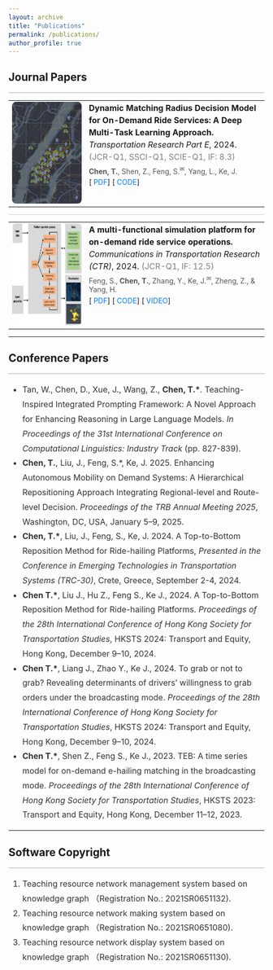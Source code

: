 ```yaml
---
layout: archive
title: "Publications"
permalink: /publications/
author_profile: true
---
```


## Journal Papers

<hr style="height:2px;border-width:0;background-color:#d3d3d3;" />

<table style="width:100%;border:0px;border-spacing:10px;margin:auto;">
<tbody>
<tr>
  <td style="width:30%;vertical-align:middle;text-align:center;">
    <img src="/images/research/order-matching.jpg" style="width: 400px; height: 200px;border-radius:8px;">
  </td>
  <td style="width:70%;vertical-align:top;">
    <p style="margin:0;font-size:16px;line-height:1.5;">
      <strong>Dynamic Matching Radius Decision Model for On-Demand Ride Services: A Deep Multi-Task Learning Approach.</strong>
      <br>
      <em>Transportation Research Part E</em>, 2024. 
      <span style="color:gray;">(JCR-Q1, SSCI-Q1, SCIE-Q1, IF: 8.3)</span>
    </p>
    <p style="margin:5px 0;color:#555;">
      <strong>Chen, T.</strong>, Shen, Z., Feng, S.<sup>✉</sup>, Yang, L., Ke, J.
    </p>
    <p style="margin:5px 0;">
      [<a href="https://www.sciencedirect.com/science/article/pii/S1366554524004137" style="text-decoration:none;color:#007bff;"><i class="fa fa-file-pdf-o" aria-hidden="true"></i> PDF</a>]
      [<a href="https://github.com/HKU-Smart-Mobility-Lab/DL-MRD-Broadcasting" style="text-decoration:none;color:#007bff;"><i class="fa fa-code" aria-hidden="true"></i> CODE</a>]
    </p>
  </td>
</tr>
</tbody>
</table>

<hr style="height:1px;border-width:0;background-color:#d3d3d3;" />

<table style="width:100%;border:0px;border-spacing:10px;margin:auto;">
<tbody>
<tr>
  <td style="width:30%;vertical-align:middle;text-align:center;">
    <img src="/images/research/feng2023multi.png" style="width: 400px; height: 200px;border-radius:8px;">
  </td>
  <td style="width:70%;vertical-align:top;">
    <p style="margin:0;font-size:16px;line-height:1.5;">
      <strong>A multi-functional simulation platform for on-demand ride service operations.</strong>
      <br>
      <em>Communications in Transportation Research (CTR)</em>, 2024. 
      <span style="color:gray;">(JCR-Q1, IF: 12.5)</span>
    </p>
    <p style="margin:5px 0;color:#555;">
      Feng, S., <strong>Chen, T.</strong>, Zhang, Y., Ke, J.<sup>✉</sup>, Zheng, Z., & Yang, H.
    </p>
    <p style="margin:5px 0;">
      [<a href="https://www.sciencedirect.com/science/article/pii/S2772424724000246" style="text-decoration:none;color:#007bff;"><i class="fa fa-file-pdf-o" aria-hidden="true"></i> PDF</a>]
      [<a href="https://github.com/HKU-Smart-Mobility-Lab/Transportation_Simulator" style="text-decoration:none;color:#007bff;"><i class="fa fa-code" aria-hidden="true"></i> CODE</a>]
      [<a href="https://youtu.be/q25L7lr77ms" style="text-decoration:none;color:#007bff;"><i class="fa fa-video-camera" aria-hidden="true"></i> VIDEO</a>]
    </p>
  </td>
</tr>
</tbody>
</table>

---

## Conference Papers

<hr style="height:2px;border-width:0;background-color:#d3d3d3;" />

<ul style="font-size:16px;line-height:1.8;color:#333;">
  <li>
    Tan, W., Chen, D., Xue, J., Wang, Z., <strong>Chen, T.*</strong>. Teaching-Inspired Integrated Prompting Framework: A Novel Approach for Enhancing Reasoning in Large Language Models. 
    <em>In Proceedings of the 31st International Conference on Computational Linguistics: Industry Track</em> (pp. 827-839).
  </li>
  <li>
    <strong>Chen, T.</strong>, Liu, J., Feng, S.*, Ke, J. 2025. Enhancing Autonomous Mobility on Demand Systems: A Hierarchical Repositioning Approach Integrating Regional-level and Route-level Decision. 
    <em>Proceedings of the TRB Annual Meeting 2025</em>, Washington, DC, USA, January 5–9, 2025.
  </li>
  <li>
    <strong>Chen, T.*</strong>, Liu, J., Feng, S., Ke, J. 2024. A Top-to-Bottom Reposition Method for Ride-hailing Platforms, 
    <em>Presented in the Conference in Emerging Technologies in Transportation Systems (TRC-30)</em>, Crete, Greece, September 2-4, 2024.
  </li>
  <li>
    <strong>Chen T.*</strong>, Liu J., Hu Z., Feng S., Ke J., 2024. A Top-to-Bottom Reposition Method for Ride-hailing Platforms. 
    <em>Proceedings of the 28th International Conference of Hong Kong Society for Transportation Studies</em>, HKSTS 2024: Transport and Equity, Hong Kong, December 9–10, 2024.
  </li>
  <li>
    <strong>Chen T.*</strong>, Liang J., Zhao Y., Ke J., 2024. To grab or not to grab? Revealing determinants of drivers’ willingness to grab orders under the broadcasting mode. 
    <em>Proceedings of the 28th International Conference of Hong Kong Society for Transportation Studies</em>, HKSTS 2024: Transport and Equity, Hong Kong, December 9–10, 2024.
  </li>
  <li>
    <strong>Chen T.*</strong>, Shen Z., Feng S., Ke J., 2023. TEB: A time series model for on-demand e-hailing matching in the broadcasting mode. 
    <em>Proceedings of the 28th International Conference of Hong Kong Society for Transportation Studies</em>, HKSTS 2023: Transport and Equity, Hong Kong, December 11–12, 2023.
  </li>
</ul>

---

## Software Copyright

<hr style="height:2px;border-width:0;background-color:#d3d3d3;" />

<ol style="font-size:16px;line-height:1.8;color:#333;">
  <li>
    Teaching resource network management system based on knowledge graph （Registration No.: 2021SR0651132).
  </li>
  <li>
    Teaching resource network making system based on knowledge graph （Registration No.: 2021SR0651080).
  </li>
  <li>
    Teaching resource network display system based on knowledge graph （Registration No.: 2021SR0651130).
  </li>
</ol>
